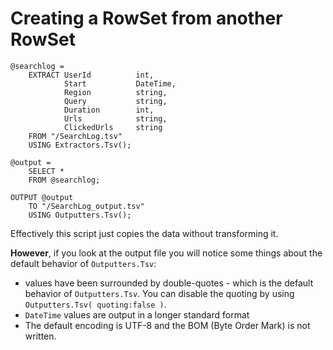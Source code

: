 # Creating a RowSet from another RowSet

```
@searchlog = 
    EXTRACT UserId          int, 
            Start           DateTime, 
            Region          string, 
            Query           string, 
            Duration        int, 
            Urls            string, 
            ClickedUrls     string
    FROM "/SearchLog.tsv"
    USING Extractors.Tsv();

@output = 
    SELECT *
    FROM @searchlog;

OUTPUT @output 
    TO "/SearchLog_output.tsv"
    USING Outputters.Tsv();
```

Effectively this script just copies the data without transforming it.

**However**, if you look at the output file you will notice some things about the default behavior of `Outputters.Tsv`:

* values have been surrounded by double-quotes - which is the default behavior of `Outputters.Tsv`. You can disable the quoting by using `Outputters.Tsv( quoting:false )`.
* `DateTime` values are output in a longer standard format
* The default encoding is UTF-8 and the BOM \(Byte Order Mark\) is not written.



